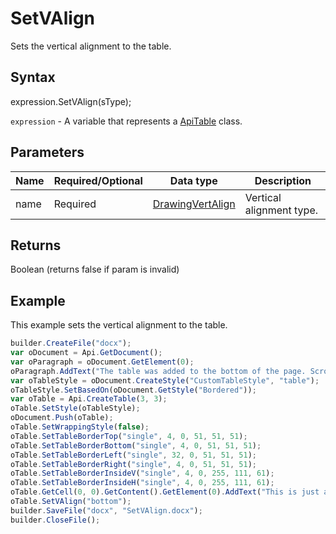 # SetVAlign

Sets the vertical alignment to the table.

## Syntax

expression.SetVAlign(sType);

`expression` - A variable that represents a [ApiTable](../ApiTable.md) class.

## Parameters

| **Name** | **Required/Optional** | **Data type** | **Description** |
| ------------- | ------------- | ------------- | ------------- |
| name | Required | [DrawingVertAlign](../../../Enumerations/DrawingVertAlign.md) | Vertical alignment type. |

## Returns

Boolean (returns false if param is invalid)

## Example

This example sets the vertical alignment to the table.

```javascript
builder.CreateFile("docx");
var oDocument = Api.GetDocument();
var oParagraph = oDocument.GetElement(0);
oParagraph.AddText("The table was added to the bottom of the page. Scroll down to see it."); 
var oTableStyle = oDocument.CreateStyle("CustomTableStyle", "table");
oTableStyle.SetBasedOn(oDocument.GetStyle("Bordered"));
var oTable = Api.CreateTable(3, 3);
oTable.SetStyle(oTableStyle);
oDocument.Push(oTable);
oTable.SetWrappingStyle(false);
oTable.SetTableBorderTop("single", 4, 0, 51, 51, 51);
oTable.SetTableBorderBottom("single", 4, 0, 51, 51, 51);
oTable.SetTableBorderLeft("single", 32, 0, 51, 51, 51);
oTable.SetTableBorderRight("single", 4, 0, 51, 51, 51);
oTable.SetTableBorderInsideV("single", 4, 0, 255, 111, 61);
oTable.SetTableBorderInsideH("single", 4, 0, 255, 111, 61);
oTable.GetCell(0, 0).GetContent().GetElement(0).AddText("This is just a sample text.");
oTable.SetVAlign("bottom");
builder.SaveFile("docx", "SetVAlign.docx");
builder.CloseFile();
```